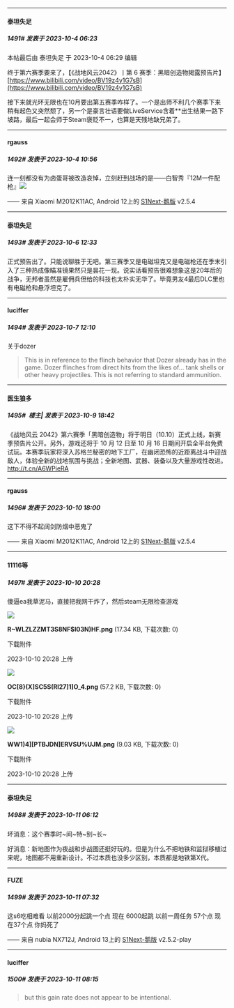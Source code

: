 
*****

####  泰坦失足  
##### 1491#       发表于 2023-10-4 06:23

 本帖最后由 泰坦失足 于 2023-10-4 06:29 编辑 

终于第六赛季要来了，【《战地风云2042》丨第 6 赛季：黑暗创造物揭露预告片】 [https://www.bilibili.com/video/BV19z4y1G7sB](https://www.bilibili.com/video/BV19z4y1G7sB)

接下来就光环无限也在10月要出第五赛季咋样了。一个是出师不利几个赛季下来稍有起色又突然颓了，另一个是豪言壮语要做LiveService含着**出生结果一路下坡路，最后一起会师于Steam褒贬不一，也算是天残地缺兄弟了。


*****

####  rgauss  
##### 1492#       发表于 2023-10-4 10:56

连一刻都没有为卤蛋哥被改造哀悼，立刻赶到战场的是——白智秀『12M一件配枪』​<img src="https://static.saraba1st.com/image/smiley/face2017/067.png" referrerpolicy="no-referrer">

—— 来自 Xiaomi M2012K11AC, Android 12上的 [S1Next-鹅版](https://github.com/ykrank/S1-Next/releases) v2.5.4


*****

####  泰坦失足  
##### 1493#       发表于 2023-10-6 12:33

正式预告出了。只能说聊胜于无吧。第三赛季又是电磁坦克又是电磁枪还在季末引入了三种热成像瞄准镜果然只是昙花一现。说实话看预告很难想象这是20年后的战争，无邦者虽然是雇佣兵但给的科技也太朴实无华了。毕竟男友4最后DLC里也有电磁枪和悬浮坦克了。


*****

####  luciffer  
##### 1494#       发表于 2023-10-7 12:10

关于dozer
 <blockquote>This is in reference to the flinch behavior that Dozer already has in the game. Dozer flinches from direct hits from the likes of... tank shells or other heavy projectiles. This is not referring to standard ammunition.</blockquote>


*****

####  医生狼多  
##### 1495#         楼主| 发表于 2023-10-9 18:42

《战地风云 2042》第六赛季「黑暗创造物」将于明日（10.10）正式上线，新赛季预告片公开。另外，游戏还将于 10 月 12 日至 10 月 16 日期间开启全平台免费试玩。本赛季玩家将深入苏格兰秘密的地下工厂，在幽闭恐怖的近距离战斗中迎战敌人，体验全新的战地氛围与挑战；全新地图、武器、装备以及大量游戏性改进。 http://t.cn/A6WPieRA


*****

####  rgauss  
##### 1496#       发表于 2023-10-10 18:00

这下不得不起阔剑防烟中恶鬼了

—— 来自 Xiaomi M2012K11AC, Android 12上的 [S1Next-鹅版](https://github.com/ykrank/S1-Next/releases) v2.5.4


*****

####  11116等  
##### 1497#       发表于 2023-10-10 20:28

傻逼ea我草泥马，直接把我网干炸了，然后steam无限检查游戏

<img src="https://img.saraba1st.com/forum/202310/10/202812u5row75iaaiawyyi.png" referrerpolicy="no-referrer">

<strong>R~WLZLZZMT3S8NF$I03N)HF.png</strong> (17.34 KB, 下载次数: 0)

下载附件

2023-10-10 20:28 上传

<img src="https://img.saraba1st.com/forum/202310/10/202812v5j4epvknaw8ypy4.png" referrerpolicy="no-referrer">

<strong>OC[8}(X]SC5S(RI27]1]O_4.png</strong> (57.2 KB, 下载次数: 0)

下载附件

2023-10-10 20:28 上传

<img src="https://img.saraba1st.com/forum/202310/10/202812anownu6viow2pp28.png" referrerpolicy="no-referrer">

<strong>WW1)4][PTBJDN]ERVSU%UJM.png</strong> (9.03 KB, 下载次数: 0)

下载附件

2023-10-10 20:28 上传


*****

####  泰坦失足  
##### 1498#       发表于 2023-10-11 06:12

坏消息：这个赛季时~间~特~别~长~

好消息：新地图作为夜战和步战图还挺好玩的。但是为什么不把地铁和监狱移植过来呢，地图都不用重新设计。不过本质也没多少区别，本质都是地铁第X代。


*****

####  FUZE  
##### 1499#       发表于 2023-10-11 07:32

这s6吃相难看
以前2000分起跳一个点 现在 6000起跳
以前一周任务 57个点 现在37个点
你妈死了

—— 来自 nubia NX712J, Android 13上的 [S1Next-鹅版](https://github.com/ykrank/S1-Next/releases) v2.5.2-play


*****

####  luciffer  
##### 1500#       发表于 2023-10-11 08:15

<blockquote>but this gain rate does not appear to be intentional.</blockquote>

